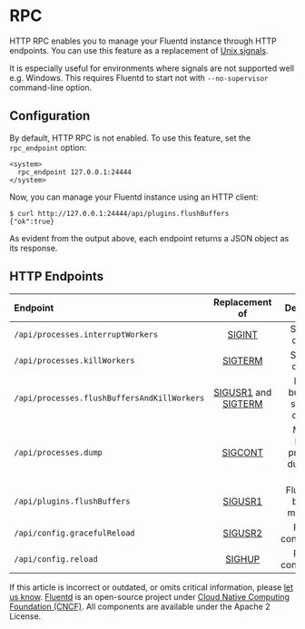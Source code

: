 # RPC

HTTP RPC enables you to manage your Fluentd instance through HTTP endpoints. You can use this feature as a replacement of [Unix signals](signals.md).

It is especially useful for environments where signals are not supported well e.g. Windows. This requires Fluentd to start not with `--no-supervisor` command-line option.

## Configuration

By default, HTTP RPC is not enabled. To use this feature, set the `rpc_endpoint` option:

```text
<system>
  rpc_endpoint 127.0.0.1:24444
</system>
```

Now, you can manage your Fluentd instance using an HTTP client:

```text
$ curl http://127.0.0.1:24444/api/plugins.flushBuffers
{"ok":true}
```

As evident from the output above, each endpoint returns a JSON object as its response.

## HTTP Endpoints

| Endpoint | Replacement of | Description |
| :--- | :---: | :---: |
| `/api/processes.interruptWorkers` | [SIGINT](signals.md#sigint-or-sigterm) | Stops the daemon. |
| `/api/processes.killWorkers` | [SIGTERM](signals.md#sigint-or-sigterm) | Stops the daemon. |
| `/api/processes.flushBuffersAndKillWorkers` | [SIGUSR1](signals.md#sigusr1) and [SIGTERM](signals.md#sigint-or-sigterm) | Flushes buffer and stops the daemon. |
| `/api/processes.dump` | [SIGCONT](signals.md#sigcont) | Make all Fluentd processes dump their status. |
| `/api/plugins.flushBuffers` | [SIGUSR1](signals.md#sigusr1) | Flushes the buffered messages. |
| `/api/config.gracefulReload` | [SIGUSR2](signals.md#sigusr2) | Reloads configuration. |
| `/api/config.reload` | [SIGHUP](signals.md#sighup) | Reloads configuration. |

If this article is incorrect or outdated, or omits critical information, please [let us know](https://github.com/fluent/fluentd-docs-gitbook/issues?state=open). [Fluentd](http://www.fluentd.org/) is an open-source project under [Cloud Native Computing Foundation \(CNCF\)](https://cncf.io/). All components are available under the Apache 2 License.

